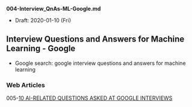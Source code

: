 **004-Interview_QnAs-ML-Google.md**

* Draft: 2020-01-10 (Fri)

## Interview Questions and Answers for Machine Learning -  Google

* Google search: google interview questions and answers for machine learning

### Web Articles

005-[10 AI-RELATED QUESTIONS ASKED AT GOOGLE INTERVIEWS](https://analyticsindiamag.com/10-ai-related-questions-asked-at-google-interviews/)

